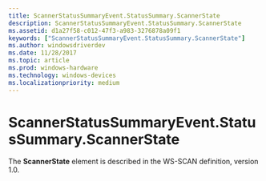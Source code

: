 ```yaml
---
title: ScannerStatusSummaryEvent.StatusSummary.ScannerState
description: ScannerStatusSummaryEvent.StatusSummary.ScannerState
ms.assetid: d1a27f58-c012-47f3-a983-3276878a09f1
keywords: ["ScannerStatusSummaryEvent.StatusSummary.ScannerState"]
ms.author: windowsdriverdev
ms.date: 11/28/2017
ms.topic: article
ms.prod: windows-hardware
ms.technology: windows-devices
ms.localizationpriority: medium
---
```


# ScannerStatusSummaryEvent.StatusSummary.ScannerState


The **ScannerState** element is described in the WS-SCAN definition, version 1.0.

 

 





